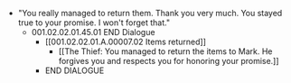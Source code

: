 - "You really managed to return them. Thank you very much. You stayed true to your promise. I won't forget that."
	- 001.02.02.01.45.01 END Dialogue
		- [[001.02.02.01.A.00007.02 Items returned]]
			- [[The Thief: You managed to return the items to Mark. He forgives you and respects you for honoring your promise.]]
		- END DIALOGUE